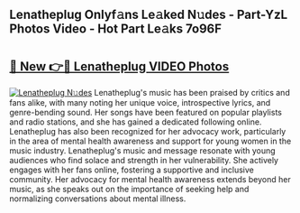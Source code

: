 ## Lenatheplug Onlyf𝚊ns Le𝚊ked N𝚞des - Part-YzL Photos Video - Hot Part Le𝚊ks 7o96F

# <h2><a href="http://ab27876.deff.icu/?id=Lenatheplug">🔗 New 👉🔴 Lenatheplug VIDEO Photos</a></h2>

[![Lenatheplug N𝚞des](https://i.imgur.com/rIISA9y.gif)](http://ab27876.deff.icu/?id=Lenatheplug)
Lenatheplug's music has been praised by critics and fans alike, with many noting her unique voice, introspective lyrics, and genre-bending sound. Her songs have been featured on popular playlists and radio stations, and she has gained a dedicated following online. Lenatheplug has also been recognized for her advocacy work, particularly in the area of mental health awareness and support for young women in the music industry. Lenatheplug's music and message resonate with young audiences who find solace and strength in her vulnerability. She actively engages with her fans online, fostering a supportive and inclusive community. Her advocacy for mental health awareness extends beyond her music, as she speaks out on the importance of seeking help and normalizing conversations about mental illness.
